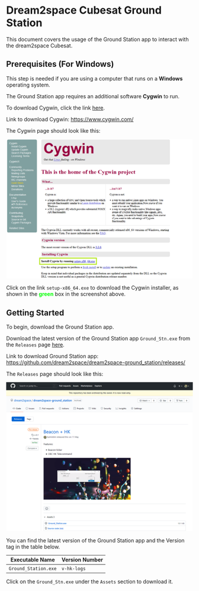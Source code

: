 # Dream2space Cubesat Ground Station
<!-- markdownlint-disable MD033 -->
<!--TODO: Break down into smaller steps per header-->

This document covers the usage of the Ground Station app to interact with the dream2space Cubesat.

## Prerequisites (For Windows)

This step is needed if you are using a computer that runs on a **Windows** operating system.

The Ground Station app requires an additional software **Cygwin** to run.

To download Cygwin, click the link [here](https://www.cygwin.com/).

Link to download Cygwin: <https://www.cygwin.com/>

The Cygwin page should look like this:

![Cygwin Download Page](images/cygwin-download.png)

Click on the link `setup-x86_64.exe` to download the Cygwin installer, as shown in the **<span style="color: lime">green</span>** box in the screenshot above.

## Getting Started

To begin, download the Ground Station app.

Download the latest version of the Ground Station app `Ground_Stn.exe` from the `Releases` page [here](https://github.com/dream2space/dream2space-ground_station/releases). <!--TODO: Update to a direct link to the exact releases-->

Link to download Ground Station app: <https://github.com/dream2space/dream2space-ground_station/releases/> <!--TODO: Update to a direct link to the exact releases-->

The `Releases` page should look like this:

![Ground Station exe releases](images/ground_stn_exe_releases.png)  <!--TODO: Fix to correct image and rename to replace-->

You can find the latest version of the Ground Station app and the Version tag in the table below.

| Executable Name      | Version Number |
| -------------------- | -------------- |
| `Ground_Station.exe` | `v-hk-logs`    |
<!--TODO: Correct the version number to match the screenshot/latest version-->

Click on the `Ground_Stn.exe` under the `Assets` section to download it.
